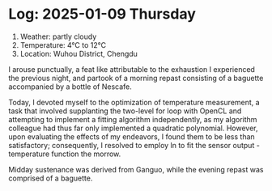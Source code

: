 # Log: 2025-01-09 Thursday

1. Weather: partly cloudy
2. Temperature: 4°C to 12°C
3. Location: Wuhou District, Chengdu

I arouse punctually, a feat like attributable to the exhaustion I experienced the previous night, and partook of a morning repast consisting of a baguette accompanied by a bottle of Nescafe.

Today, I devoted myself to the optimization of temperature measurement, a task that involved supplanting the two-level for loop with OpenCL and attempting to implement a fitting algorithm independently, as my algorithm colleague had thus far only implemented a quadratic polynomial. However, upon evaluating the effects of my endeavors, I found them to be less than satisfactory; consequently, I resolved to employ ln to fit the sensor output - temperature function the morrow.

Midday sustenance was derived from Ganguo, while the evening repast was comprised of a baguette.
